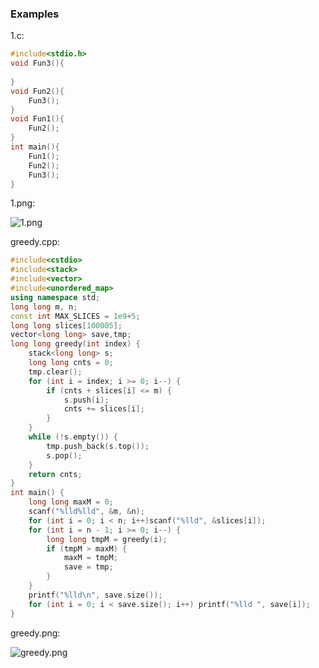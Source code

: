 ### Examples
1.c:
```c
#include<stdio.h>
void Fun3(){
	
}
void Fun2(){
	Fun3();
}
void Fun1(){
	Fun2();
}
int main(){
	Fun1();
	Fun2();
	Fun3();
}
```
1.png:

![1.png](https://raw.githubusercontent.com/bjrjk/LinuxASMCallGraph/master/examples/1.png)

greedy.cpp:
```cpp
#include<cstdio>
#include<stack>
#include<vector>
#include<unordered_map>
using namespace std;
long long m, n;
const int MAX_SLICES = 1e9+5;
long long slices[100005];
vector<long long> save,tmp;
long long greedy(int index) {
	stack<long long> s;
	long long cnts = 0;
	tmp.clear();
	for (int i = index; i >= 0; i--) {
		if (cnts + slices[i] <= m) {
			s.push(i);
			cnts += slices[i];
		}
	}
	while (!s.empty()) {
		tmp.push_back(s.top());
		s.pop();
	}
	return cnts;
}
int main() {
	long long maxM = 0;
	scanf("%lld%lld", &m, &n);
	for (int i = 0; i < n; i++)scanf("%lld", &slices[i]);
	for (int i = n - 1; i >= 0; i--) {
		long long tmpM = greedy(i);
		if (tmpM > maxM) {
			maxM = tmpM;
			save = tmp;
		}
	}
	printf("%lld\n", save.size());
	for (int i = 0; i < save.size(); i++) printf("%lld ", save[i]);
}
```
greedy.png:

![greedy.png](https://raw.githubusercontent.com/bjrjk/LinuxASMCallGraph/master/examples/greedy.png)